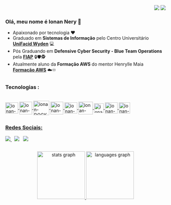 <p align="right">
<img src="https://komarev.com/ghpvc/?username=ionannery&style=plastic&label=Views"><img>
<img src="https://badges.pufler.dev/visits/ionannery/ionannery?color=black&logo=github" />
</p>

### Olá, meu nome é Ionan Nery 👋

- Apaixonado por tecnologia ❤️
- Graduado em **Sistemas de Informação** pelo Centro Universitário [**UniFacid Wyden**](https://www.wyden.com.br/graduacao/sistemas-de-informacao) 💻
- Pós Graduando em **Defensive Cyber Security - Blue Team Operations** pela [**FIAP**](https://postech.fiap.com.br/curso/defensive-cyber-security-blue-team-ops/) 🔒🛡️🕵️
- Atualmente aluno da **Formação AWS** do mentor Henrylle Maia [**Formação AWS**](https://pages.formacaoaws.com.br/formacao-aws) ☁️♾️
##

### Tecnologias :
<div style="display: inline_block"><br>
  <a href="https://github.com/ionannery">
    <img align="center" alt="ionan-LINUX" height="35" width="40" src="https://icongr.am/devicon/linux-original.svg?size=128&color=000000">
    <img align="center" alt="ionan-AWS" height="40" width="40"  src="https://cdn.jsdelivr.net/gh/devicons/devicon@latest/icons/amazonwebservices/amazonwebservices-original-wordmark.svg">
    <img align="center" alt="ionan-DOCKER" height="45" width="50"  src="https://cdn.jsdelivr.net/gh/devicons/devicon@latest/icons/docker/docker-original.svg">
    <img align="center" alt="ionan-TERRAFORM" height="40" widht="40" src="https://cdn.jsdelivr.net/gh/devicons/devicon@latest/icons/terraform/terraform-original.svg"/>
    <img align="center" alt="ionan-KB" height="35" width="40" src="https://cdn.jsdelivr.net/gh/devicons/devicon@latest/icons/kubernetes/kubernetes-original.svg">
    <img align="center" alt="ionan-PYTHON" height="40" width="45" src="https://cdn.jsdelivr.net/gh/devicons/devicon@latest/icons/python/python-original.svg" />
    <img align="center" alt="ionan-JS" height="30" width="30" src="https://cdn.jsdelivr.net/gh/devicons/devicon@latest/icons/javascript/javascript-original.svg" />
    <img align="center" alt="ionan-GITHUB" height="35" width="40"  src="https://cdn.jsdelivr.net/gh/devicons/devicon@latest/icons/github/github-original.svg">
    <img align="center" alt="ionan-GIT" height="35" widht="35" src="https://cdn.jsdelivr.net/gh/devicons/devicon@latest/icons/git/git-original.svg"/>
    
    
    
</div>

## 

### Redes Sociais:

<div>
  <a href = "mailto:ionannery@gmail.com" target = "_blank"><img src="https://img.shields.io/badge/-Gmail-%23333?style=for-the-badge&logo=gmail&logoColor=white"> </a>  &nbsp;
  <a href = "https://www.instagram.com/ionannery/" target = "_blank"><img src="https://img.shields.io/badge/Instagram-E4405F?style=for-the-badge&logo=instagram&logoColor=white"></a> &nbsp;
  <a href = "https://www.linkedin.com/in/ionannery/" target = "_blank"> <img src="https://img.shields.io/badge/LinkedIn-0077B5?style=for-the-badge&logo=linkedin&logoColor=white">
</div>
  
  ##

<div align="center">
  <img src="https://github-readme-stats.vercel.app/api?username=ionannery&hide_title=false&hide_rank=false&show_icons=true&include_all_commits=true&count_private=true&disable_animations=false&theme=dark&locale=en&hide_border=false&order=1" height="150" alt="stats graph"  />
  <img src="https://github-readme-stats.vercel.app/api/top-langs?username=ionannery&locale=en&hide_title=false&layout=compact&card_width=320&langs_count=6&theme=dark&hide_border=false&order=2" height="150" alt="languages graph"  />
</div>

###


